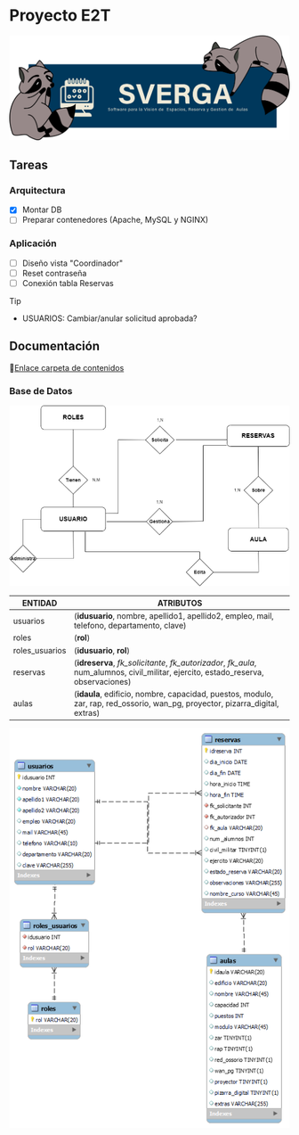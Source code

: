 # Proyecto E2T
![SVERGA](https://github.com/CIS-TIC/Proyecto/blob/main/Recursos/pedrosverga.png)
## Tareas
### Arquitectura
- [X] Montar DB
- [ ] Preparar contenedores (Apache, MySQL y NGINX)
### Aplicación
- [ ] Diseño vista "Coordinador"
- [ ] Reset contraseña
- [ ] Conexión tabla Reservas

>[!TIP]
>+ USUARIOS: Cambiar/anular solicitud aprobada?
## Documentación
:link:[Enlace carpeta de contenidos](https://1drv.ms/f/s!Aixurhs-zJm9bmkndDmPo6mAk1Q?e=WchtPc)
### Base de Datos
![Esquema DB](https://github.com/CIS-TIC/Proyecto/blob/main/Recursos/SVERGA%20E-R%206.0.drawio.png)


| ENTIDAD | ATRIBUTOS |
| --- | --- |
| usuarios | (**idusuario**, nombre, apellido1, apellido2, empleo, mail, telefono, departamento, clave) |
| roles | (**rol**) |
| roles_usuarios | (**idusuario**, **rol**) |
| reservas | (**idreserva**, *fk_solicitante*, *fk_autorizador*, *fk_aula*, num_alumnos, civil_militar, ejercito, estado_reserva, observaciones) |
| aulas | (**idaula**, edificio, nombre, capacidad, puestos, modulo, zar, rap, red_ossorio, wan_pg, proyector, pizarra_digital, extras) |




![Diseño final DB](https://github.com/CIS-TIC/Proyecto/blob/main/Recursos/RELACIONAL%20%2BSVERGA%206.0.png)














